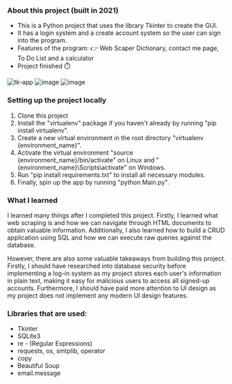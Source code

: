 ### About this project (built in 2021)
- This is a Python project that uses the library Tkinter to create the GUI. 
- It has a login system and a create account system so the user can sign into the program.
- Features of the program: 
  :point_right: Web Scaper Dictionary, contact me page, To Do List and a calculator 
- Project finished :stopwatch:

![tk-app](https://github.com/Tarrin376/Dictionary-web-scraper/assets/73310079/8ab69298-b9ce-4986-a02b-f518c2129ce7)
![image](https://github.com/Tarrin376/Dictionary-web-scraper/assets/73310079/fef936f6-8a4c-4470-9a0a-4a433e5fb84b)
![image](https://github.com/Tarrin376/Dictionary-web-scraper/assets/73310079/30064d53-7ac7-42dc-bf5a-32f576dda530)

### Setting up the project locally

1. Clone this project
2. Install the "virtualenv" package if you haven't already by running "pip install virtualenv".
2. Create a new virtual environment in the root directory "virtualenv {environment_name}".
3. Activate the virtual environment "source {environment_name}/bin/activate" on Linux and "{environment_name}\Scripts\activate" on Windows.
2. Run "pip install requirements.txt" to install all necessary modules.
3. Finally, spin up the app by running "python Main.py".

### What I learned

I learned many things after I completed this project. Firstly, I learned what web scraping is and how we can navigate through HTML documents to obtain valuable information. Additionally, I also learned how to build a CRUD application using SQL and how we can execute raw queries against the database.

However, there are also some valuable takeaways from building this project. Firstly, I should have researched into database security before implementing a log-in system as my project stores each user's information in plain text, making it easy for malicious users to access all
signed-up accounts. Furthermore, I should have paid more attention to UI design as my project does not implement any modern UI design features.

### Libraries that are used:
- Tkinter
- SQLite3
- re - (Regular Expressions)
- requests, os, smtplib, operator
- copy
- Beautiful Soup
- email.message
